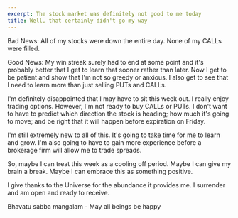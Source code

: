 ```yaml
---
excerpt: The stock market was definitely not good to me today
title: Well, that certainly didn't go my way
---
```

Bad News: All of my stocks were down the entire day.
None of my CALLs were filled.

Good News: My win streak surely had to end at some point and it's probably better that I get to learn that sooner rather than later.
Now I get to be patient and show that I'm not so greedy or anxious.
I also get to see that I need to learn more than just selling PUTs and CALLs.

I'm definitely disappointed that I may have to sit this week out.
I really enjoy trading options.
However, I'm not ready to buy CALLs or PUTs.
I don't want to have to predict which direction the stock is heading;
how much it's going to move;
and be right that it will happen before expiration on Friday.

I'm still extremely new to all of this.
It's going to take time for me to learn and grow.
I'm also going to have to gain more experience before a brokerage firm will allow me to trade spreads.

So, maybe I can treat this week as a cooling off period.
Maybe I can give my brain a break.
Maybe I can embrace this as something positive.

I give thanks to the Universe for the abundance it provides me.
I surrender and am open and ready to receive.

Bhavatu sabba mangalam - May all beings be happy
